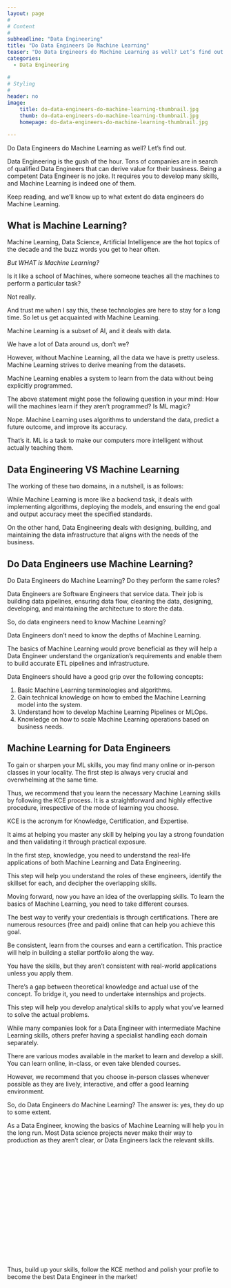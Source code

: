 ```yaml
---
layout: page
#
# Content
#
subheadline: "Data Engineering"
title: "Do Data Engineers Do Machine Learning"
teaser: "Do Data Engineers do Machine Learning as well? Let’s find out. Data Engineering is the gush of the hour. Tons of companies are in search of qualified Data Engineers that can derive value for their business. Being a competent Data Engineer is no j"
categories:
  - Data Engineering

#
# Styling
#
header: no
image:
    title: do-data-engineers-do-machine-learning-thumbnail.jpg
    thumb: do-data-engineers-do-machine-learning-thumbnail.jpg
    homepage: do-data-engineers-do-machine-learning-thumbnail.jpg

---
```


Do Data Engineers do Machine Learning as well? Let’s find out. 


Data Engineering is the gush of the hour. Tons of companies are in search of qualified Data Engineers that can derive value for their business. Being a competent Data Engineer is no joke. It requires you to develop many skills, and Machine Learning is indeed one of them. 


Keep reading, and we’ll know up to what extent do data engineers do Machine Learning.


**What is Machine Learning?**
-----------------------------


Machine Learning, Data Science, Artificial Intelligence are the hot topics of the decade and the buzz words you get to hear often. 


*But WHAT is Machine Learning?*


Is it like a school of Machines, where someone teaches all the machines to perform a particular task? 


Not really. 


And trust me when I say this, these technologies are here to stay for a long time. So let us get acquainted with Machine Learning. 


Machine Learning is a subset of AI, and it deals with data. 


We have a lot of Data around us, don’t we? 


However, without Machine Learning, all the data we have is pretty useless. Machine Learning strives to derive meaning from the datasets.


Machine Learning enables a system to learn from the data without being explicitly programmed.  


The above statement might pose the following question in your mind: How will the machines learn if they aren’t programmed? Is ML magic?


Nope. Machine Learning uses algorithms to understand the data, predict a future outcome, and improve its accuracy. 


That’s it. ML is a task to make our computers more intelligent without actually teaching them. 


**Data Engineering VS Machine Learning**
----------------------------------------


The working of these two domains, in a nutshell, is as follows:


While Machine Learning is more like a backend task, it deals with implementing algorithms, deploying the models, and ensuring the end goal and output accuracy meet the specified standards. 


On the other hand, Data Engineering deals with designing, building, and maintaining the data infrastructure that aligns with the needs of the business.  


**Do Data Engineers use Machine Learning?**
-------------------------------------------


Do Data Engineers do Machine Learning? Do they perform the same roles?


Data Engineers are Software Engineers that service data. Their job is building data pipelines, ensuring data flow, cleaning the data, designing, developing, and maintaining the architecture to store the data. 


So, do data engineers need to know Machine Learning?


Data Engineers don’t need to know the depths of Machine Learning. 


The basics of Machine Learning would prove beneficial as they will help a Data Engineer understand the organization’s requirements and enable them to build accurate ETL pipelines and infrastructure.


Data Engineers should have a good grip over the following concepts:


1. Basic Machine Learning terminologies and algorithms.
2. Gain technical knowledge on how to embed the Machine Learning model into the system.
3. Understand how to develop Machine Learning Pipelines or MLOps.
4. Knowledge on how to scale Machine Learning operations based on business needs.


**Machine Learning for Data Engineers**
---------------------------------------


To gain or sharpen your ML skills, you may find many online or in-person classes in your locality. The first step is always very crucial and overwhelming at the same time. 


Thus, we recommend that you learn the necessary Machine Learning skills by following the KCE process. It is a straightforward and highly effective procedure, irrespective of the mode of learning you choose.


KCE is the acronym for Knowledge, Certification, and Expertise. 


It aims at helping you master any skill by helping you lay a strong foundation and then validating it through practical exposure. 


In the first step, knowledge, you need to understand the real-life applications of both Machine Learning and Data Engineering. 


This step will help you understand the roles of these engineers, identify the skillset for each, and decipher the overlapping skills. 


Moving forward, now you have an idea of the overlapping skills. To learn the basics of Machine Learning, you need to take different courses.


The best way to verify your credentials is through certifications. There are numerous resources (free and paid) online that can help you achieve this goal.


Be consistent, learn from the courses and earn a certification. This practice will help in building a stellar portfolio along the way. 


You have the skills, but they aren’t consistent with real-world applications unless you apply them. 


There’s a gap between theoretical knowledge and actual use of the concept. To bridge it, you need to undertake internships and projects.


This step will help you develop analytical skills to apply what you’ve learned to solve the actual problems.


While many companies look for a Data Engineer with intermediate Machine Learning skills, others prefer having a specialist handling each domain separately.


There are various modes available in the market to learn and develop a skill. You can learn online, in-class, or even take blended courses.


However, we recommend that you choose in-person classes whenever possible as they are lively, interactive, and offer a good learning environment.


So, do Data Engineers do Machine Learning? The answer is: yes, they do up to some extent.  


As a Data Engineer, knowing the basics of Machine Learning will help you in the long run. Most Data science projects never make their way to production as they aren’t clear, or Data Engineers lack the relevant skills.


![](data:image/svg+xml,%3Csvg%20xmlns='http://www.w3.org/2000/svg'%20viewBox='0%200%201024%20547'%3E%3C/svg%3E)
Thus, build up your skills, follow the KCE method and polish your profile to become the best Data Engineer in the market!


